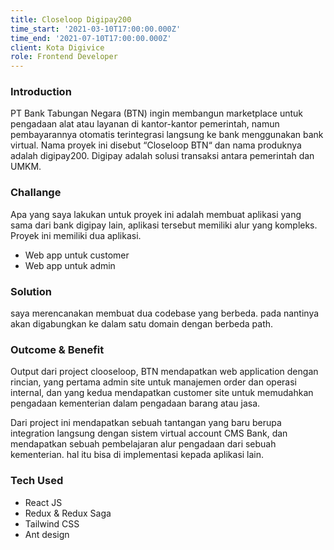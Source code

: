 ```yaml
---
title: Closeloop Digipay200
time_start: '2021-03-10T17:00:00.000Z'
time_end: '2021-07-10T17:00:00.000Z'
client: Kota Digivice
role: Frontend Developer
---
```


### Introduction

PT Bank Tabungan Negara (BTN) ingin membangun marketplace untuk pengadaan alat atau layanan di kantor-kantor pemerintah, namun pembayarannya otomatis terintegrasi langsung ke bank menggunakan bank virtual. Nama proyek ini disebut “Closeloop BTN“ dan nama produknya adalah digipay200. Digipay adalah solusi transaksi antara pemerintah dan UMKM.

### Challange

Apa yang saya lakukan untuk proyek ini adalah membuat aplikasi yang sama dari bank digipay lain, aplikasi tersebut memiliki alur yang kompleks. Proyek ini memiliki dua aplikasi.

* Web app untuk customer
* Web app untuk admin

### Solution

saya merencanakan membuat dua codebase yang berbeda. pada nantinya akan digabungkan ke dalam satu domain dengan berbeda path.

### Outcome & Benefit

Output dari project clooseloop, BTN mendapatkan web application dengan rincian, yang pertama admin site untuk manajemen order dan operasi internal, dan yang kedua mendapatkan customer site untuk memudahkan pengadaan kementerian dalam pengadaan barang atau jasa.

Dari project ini mendapatkan sebuah tantangan yang baru berupa integration langsung dengan sistem virtual account CMS Bank, dan mendapatkan sebuah pembelajaran alur pengadaan dari sebuah kementerian. hal itu bisa di implementasi kepada aplikasi lain.

### Tech Used

* React JS
* Redux & Redux Saga
* Tailwind CSS
* Ant design

